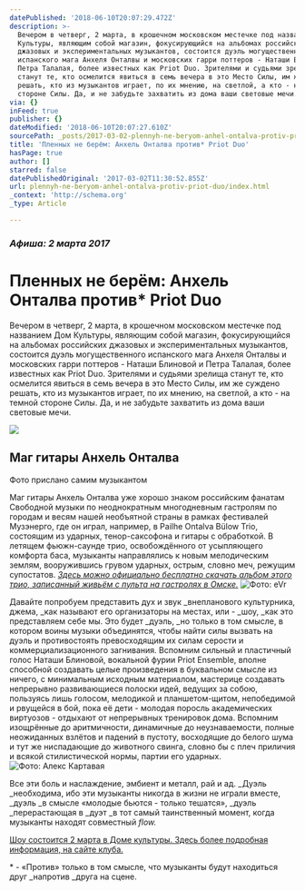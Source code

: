 ```yaml
---
datePublished: '2018-06-10T20:07:29.472Z'
description: >-
  Вечером в четверг, 2 марта, в крошечном московском местечке под названием Дом
  Культуры, являющим собой магазин, фокусирующийся на альбомах российских
  джазовых и экспериментальных музыкантов, состоится дуэль могущественного
  испанского мага Анхеля Онталвы и московских гарри поттеров - Наташи Блиновой и
  Петра Талалая, более известных как Priot Duo. Зрителями и судьями зрелища
  станут те, кто осмелится явиться в семь вечера в это Место Силы, им же суждено
  решать, кто из музыкантов играет, по их мнению, на светлой, а кто - на темной
  стороне Силы. Да, и не забудьте захватить из дома ваши световые мечи.
via: {}
inFeed: true
publisher: {}
dateModified: '2018-06-10T20:07:27.610Z'
sourcePath: _posts/2017-03-02-plennyh-ne-beryom-anhel-ontalva-protiv-priot-duo.md
title: 'Пленных не берём: Анхель Онталва против* Priot Duo'
hasPage: true
author: []
starred: false
datePublishedOriginal: '2017-03-02T11:30:52.855Z'
url: plennyh-ne-beryom-anhel-ontalva-protiv-priot-duo/index.html
_context: 'http://schema.org'
_type: Article

---
```

### _Афиша: 2 марта 2017_

# Пленных не берём: Анхель Онталва против\* Priot Duo

Вечером в четверг, 2 марта, в крошечном московском местечке под названием Дом Культуры, являющим собой магазин, фокусирующийся на альбомах российских джазовых и экспериментальных музыкантов, состоится дуэль могущественного испанского мага Анхеля Онталвы и московских гарри поттеров - Наташи Блиновой и Петра Талалая, более известных как Priot Duo. Зрителями и судьями зрелища станут те, кто осмелится явиться в семь вечера в это Место Силы, им же суждено решать, кто из музыкантов играет, по их мнению, на светлой, а кто - на темной стороне Силы. Да, и не забудьте захватить из дома ваши световые мечи.

<article style=""><img src="https://the-grid-user-content.s3-us-west-2.amazonaws.com/0e710976-c677-480a-9761-b9e179daf039.jpg" /><h1>Маг гитары Анхель Онталва</h1><p>Фото прислано самим музыкантом</p></article>

Маг гитары Анхель Онталва уже хорошо знаком российским фанатам Свободной музыки по неоднократным многодневным гастролям по городам и весям нашей необъятной страны в рамках фестивалей Музэнерго, где он играл, например, в Pailhe Ontalva Bülow Trio, состоящим из ударных, тенор-саксофона и гитары с обработкой. В летящем фьюжн-саунде трио, освобождённого от усыпляющего комфорта баса, музыканты направлялись к новым мелодическим землям, вооружившись грувом ударных, острым, словно меч, режущим супостатов. _[Здесь можно официально бесплатно скачать альбом этого трио, записанный живьём с пульта на гастролях в Омске.][0]_
![Фото: eVr](https://the-grid-user-content.s3-us-west-2.amazonaws.com/e7fd10b8-5aa9-4f97-aa82-2cdf97333140.jpg)

Давайте попробуем представить дух и звук _внепланового культурника, джема, _как называют его организаторы на местах, или - _шоу, _как это представляем себе мы. Это будет _дуэль, _но только в том смысле, в котором воины музыки объединятся, чтобы найти силы вызвать на дуэль и противостоять превосходящим их силам серости и коммерциализационного загнивания. Вспомним сильный и пластичный голос Наташи Блиновой, вокальной фурии Priot Ensemble, вполне способной создавать целые произведения в буквальном смысле из ничего, с минимальным исходным материалом, мастерице создавать непрерывно развивающиеся полоски идей, ведущих за собою, пользуясь лишь голосом, мелодикой и планшетом-щитом, непобедимой и рвущейся в бой, пока её дети - молодая поросль академических виртуозов - отдыхают от непрерывных тренировок дома. Вспомним изощрённые до аритмичности, динамичные до неузнаваемости, полные неожиданных взлётов и падений в пустоту, восходящие до белого шума и тут же ниспадающие до животного свинга, словно бы с плеч приличия и всякой стилистической нормы, партии его ударных.
![Фото: Алекс Картавая](https://the-grid-user-content.s3-us-west-2.amazonaws.com/0258447e-01f8-4686-8c25-31fc15635203.jpg)

Все эти боль и наслаждение, эмбиент и металл, рай и ад. _Дуэль _необходима, ибо эти музыканты никогда в жизни не играли вместе, _дуэль _в смысле «молодые бьются - только тешатся», _дуэль _перерастающая в _дуэт _в тот самый таинственный момент, когда музыканты находят совместный _flow._

[Шоу состоится 2 марта в Доме культуры. Здесь более подробная информация, на сайте клуба.][1]

\* - «Против» только в том смысле, что музыканты будут находиться друг _напротив _друга на сцене.

[0]: http://octoberxart.bandcamp.com/album/free-download-omsk-live-recording "Omsk"
[1]: http://www.domkultury.su/meetings.php?meetingid=339 "Angel Ontalva and Friends"